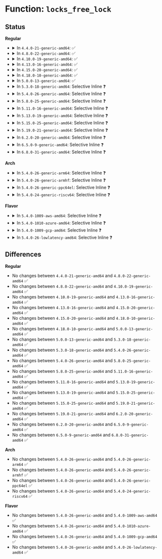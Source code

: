 # Function: <code>locks_free_lock</code>

## Status
<b>Regular</b>
<ul>
<li>
<details>
<summary>In <code>4.4.0-21-generic-amd64</code>: ✅</summary>

```c
void locks_free_lock(struct file_lock * fl)
```

```json
{
  "name": "locks_free_lock",
  "collision_type": "Unique Global",
  "inline_type": "No",
  "funcs": [
    {
      "addr": 18446744071581333536,
      "name": "locks_free_lock",
      "external": true,
      "loc": "fs/locks.c:286",
      "file": "fs/locks.c",
      "inline": "seen, unknown",
      "caller_inline": [],
      "caller_func": [
        "fs/locks.c:locks_dispose_list",
        "fs/locks.c:lease_alloc",
        "fs/locks.c:__posix_lock_file",
        "fs/locks.c:__posix_lock_file",
        "fs/locks.c:flock_lock_inode",
        "fs/locks.c:__break_lease",
        "fs/locks.c:fcntl_setlease",
        "fs/locks.c:fcntl_setlease",
        "fs/locks.c:SyS_flock",
        "fs/locks.c:fcntl_setlk"
      ]
    }
  ],
  "symbols": [
    {
      "addr": 18446744071581333536,
      "name": "locks_free_lock",
      "section": ".text",
      "bind": "STB_GLOBAL",
      "size": 81
    }
  ]
}
```
</details>
</li>
<li>
<details>
<summary>In <code>4.8.0-22-generic-amd64</code>: ✅</summary>

```c
void locks_free_lock(struct file_lock * fl)
```

```json
{
  "name": "locks_free_lock",
  "collision_type": "Unique Global",
  "inline_type": "No",
  "funcs": [
    {
      "addr": 18446744071581513888,
      "name": "locks_free_lock",
      "external": true,
      "loc": "fs/locks.c:313",
      "file": "fs/locks.c",
      "inline": "seen, unknown",
      "caller_inline": [],
      "caller_func": [
        "fs/locks.c:fcntl_setlk",
        "fs/locks.c:SyS_flock",
        "fs/locks.c:fcntl_setlease",
        "fs/locks.c:fcntl_setlease",
        "fs/locks.c:__break_lease",
        "fs/locks.c:posix_lock_inode",
        "fs/locks.c:posix_lock_inode",
        "fs/locks.c:flock_lock_inode",
        "fs/locks.c:lease_alloc",
        "fs/locks.c:locks_dispose_list"
      ]
    }
  ],
  "symbols": [
    {
      "addr": 18446744071581513888,
      "name": "locks_free_lock",
      "section": ".text",
      "bind": "STB_GLOBAL",
      "size": 90
    }
  ]
}
```
</details>
</li>
<li>
<details>
<summary>In <code>4.10.0-19-generic-amd64</code>: ✅</summary>

```c
void locks_free_lock(struct file_lock * fl)
```

```json
{
  "name": "locks_free_lock",
  "collision_type": "Unique Global",
  "inline_type": "No",
  "funcs": [
    {
      "addr": 18446744071581599392,
      "name": "locks_free_lock",
      "external": true,
      "loc": "fs/locks.c:323",
      "file": "fs/locks.c",
      "inline": "seen, unknown",
      "caller_inline": [],
      "caller_func": [
        "fs/locks.c:fcntl_setlk",
        "fs/locks.c:SyS_flock",
        "fs/locks.c:fcntl_setlease",
        "fs/locks.c:fcntl_setlease",
        "fs/locks.c:__break_lease",
        "fs/locks.c:posix_lock_inode",
        "fs/locks.c:posix_lock_inode",
        "fs/locks.c:flock_lock_inode",
        "fs/locks.c:lease_alloc",
        "fs/locks.c:locks_dispose_list"
      ]
    }
  ],
  "symbols": [
    {
      "addr": 18446744071581599392,
      "name": "locks_free_lock",
      "section": ".text",
      "bind": "STB_GLOBAL",
      "size": 90
    }
  ]
}
```
</details>
</li>
<li>
<details>
<summary>In <code>4.13.0-16-generic-amd64</code>: ✅</summary>

```c
void locks_free_lock(struct file_lock * fl)
```

```json
{
  "name": "locks_free_lock",
  "collision_type": "Unique Global",
  "inline_type": "No",
  "funcs": [
    {
      "addr": 18446744071581660384,
      "name": "locks_free_lock",
      "external": true,
      "loc": "fs/locks.c:323",
      "file": "fs/locks.c",
      "inline": "seen, unknown",
      "caller_inline": [],
      "caller_func": [
        "fs/locks.c:fcntl_setlk",
        "fs/locks.c:SyS_flock",
        "fs/locks.c:fcntl_setlease",
        "fs/locks.c:fcntl_setlease",
        "fs/locks.c:__break_lease",
        "fs/locks.c:posix_lock_inode",
        "fs/locks.c:posix_lock_inode",
        "fs/locks.c:flock_lock_inode",
        "fs/locks.c:lease_alloc",
        "fs/locks.c:locks_dispose_list"
      ]
    }
  ],
  "symbols": [
    {
      "addr": 18446744071581660384,
      "name": "locks_free_lock",
      "section": ".text",
      "bind": "STB_GLOBAL",
      "size": 90
    }
  ]
}
```
</details>
</li>
<li>
<details>
<summary>In <code>4.15.0-20-generic-amd64</code>: ✅</summary>

```c
void locks_free_lock(struct file_lock * fl)
```

```json
{
  "name": "locks_free_lock",
  "collision_type": "Unique Global",
  "inline_type": "No",
  "funcs": [
    {
      "addr": 18446744071581806432,
      "name": "locks_free_lock",
      "external": true,
      "loc": "fs/locks.c:340",
      "file": "fs/locks.c",
      "inline": "seen, unknown",
      "caller_inline": [],
      "caller_func": [
        "fs/locks.c:fcntl_setlk",
        "fs/locks.c:fcntl_getlk",
        "fs/locks.c:SyS_flock",
        "fs/locks.c:fcntl_setlease",
        "fs/locks.c:fcntl_setlease",
        "fs/locks.c:__break_lease",
        "fs/locks.c:posix_lock_inode",
        "fs/locks.c:posix_lock_inode",
        "fs/locks.c:flock_lock_inode",
        "fs/locks.c:lease_alloc",
        "fs/locks.c:locks_dispose_list"
      ]
    }
  ],
  "symbols": [
    {
      "addr": 18446744071581806432,
      "name": "locks_free_lock",
      "section": ".text",
      "bind": "STB_GLOBAL",
      "size": 90
    }
  ]
}
```
</details>
</li>
<li>
<details>
<summary>In <code>4.18.0-10-generic-amd64</code>: ✅</summary>

```c
void locks_free_lock(struct file_lock * fl)
```

```json
{
  "name": "locks_free_lock",
  "collision_type": "Unique Global",
  "inline_type": "No",
  "funcs": [
    {
      "addr": 18446744071581980752,
      "name": "locks_free_lock",
      "external": true,
      "loc": "fs/locks.c:340",
      "file": "fs/locks.c",
      "inline": "seen, unknown",
      "caller_inline": [],
      "caller_func": [
        "fs/locks.c:fcntl_setlk",
        "fs/locks.c:fcntl_getlk",
        "fs/locks.c:__ia32_sys_flock",
        "fs/locks.c:__ia32_sys_flock",
        "fs/locks.c:__x64_sys_flock",
        "fs/locks.c:__x64_sys_flock",
        "fs/locks.c:fcntl_setlease",
        "fs/locks.c:fcntl_setlease",
        "fs/locks.c:__break_lease",
        "fs/locks.c:posix_lock_inode",
        "fs/locks.c:posix_lock_inode",
        "fs/locks.c:flock_lock_inode",
        "fs/locks.c:lease_alloc",
        "fs/locks.c:locks_dispose_list"
      ]
    }
  ],
  "symbols": [
    {
      "addr": 18446744071581980752,
      "name": "locks_free_lock",
      "section": ".text",
      "bind": "STB_GLOBAL",
      "size": 90
    }
  ]
}
```
</details>
</li>
<li>
<details>
<summary>In <code>5.0.0-13-generic-amd64</code>: ✅</summary>

```c
void locks_free_lock(struct file_lock * fl)
```

```json
{
  "name": "locks_free_lock",
  "collision_type": "Unique Global",
  "inline_type": "No",
  "funcs": [
    {
      "addr": 18446744071582068960,
      "name": "locks_free_lock",
      "external": true,
      "loc": "fs/locks.c:372",
      "file": "fs/locks.c",
      "inline": "seen, unknown",
      "caller_inline": [],
      "caller_func": [
        "fs/locks.c:fcntl_setlk",
        "fs/locks.c:fcntl_getlk",
        "fs/locks.c:__ia32_sys_flock",
        "fs/locks.c:__x64_sys_flock",
        "fs/locks.c:fcntl_setlease",
        "fs/locks.c:fcntl_setlease",
        "fs/locks.c:__break_lease",
        "fs/locks.c:posix_lock_inode",
        "fs/locks.c:posix_lock_inode",
        "fs/locks.c:flock_lock_inode",
        "fs/locks.c:lease_alloc",
        "fs/locks.c:locks_dispose_list"
      ]
    }
  ],
  "symbols": [
    {
      "addr": 18446744071582068960,
      "name": "locks_free_lock",
      "section": ".text",
      "bind": "STB_GLOBAL",
      "size": 105
    }
  ]
}
```
</details>
</li>
<li>
<details>
<summary>In <code>5.3.0-18-generic-amd64</code>: Selective Inline ❓</summary>

```c
void locks_free_lock(struct file_lock * fl)
```

```json
{
  "name": "locks_free_lock",
  "collision_type": "Unique Global",
  "inline_type": "Selective",
  "funcs": [
    {
      "addr": 18446744071582246392,
      "name": "locks_free_lock",
      "external": true,
      "loc": "fs/locks.c:379",
      "file": "fs/locks.c",
      "inline": "not declared, inlined",
      "caller_inline": [
        "fs/locks.c:fcntl_setlk",
        "fs/locks.c:fcntl_getlk",
        "fs/locks.c:__ia32_sys_flock",
        "fs/locks.c:__x64_sys_flock",
        "fs/locks.c:fcntl_setlease",
        "fs/locks.c:fcntl_setlease",
        "fs/locks.c:__break_lease",
        "fs/locks.c:posix_lock_inode",
        "fs/locks.c:posix_lock_inode",
        "fs/locks.c:flock_lock_inode",
        "fs/locks.c:lease_alloc",
        "fs/locks.c:locks_dispose_list"
      ],
      "caller_func": []
    }
  ],
  "symbols": [
    {
      "addr": 18446744071582230928,
      "name": "locks_free_lock",
      "section": ".text",
      "bind": "STB_GLOBAL",
      "size": 38
    }
  ]
}
```
</details>
</li>
<li>
<details>
<summary>In <code>5.4.0-26-generic-amd64</code>: Selective Inline ❓</summary>

```c
void locks_free_lock(struct file_lock * fl)
```

```json
{
  "name": "locks_free_lock",
  "collision_type": "Unique Global",
  "inline_type": "Selective",
  "funcs": [
    {
      "addr": 18446744071582346216,
      "name": "locks_free_lock",
      "external": true,
      "loc": "fs/locks.c:380",
      "file": "fs/locks.c",
      "inline": "not declared, inlined",
      "caller_inline": [
        "fs/locks.c:fcntl_setlk",
        "fs/locks.c:fcntl_getlk",
        "fs/locks.c:__ia32_sys_flock",
        "fs/locks.c:__x64_sys_flock",
        "fs/locks.c:fcntl_setlease",
        "fs/locks.c:fcntl_setlease",
        "fs/locks.c:__break_lease",
        "fs/locks.c:posix_lock_inode",
        "fs/locks.c:posix_lock_inode",
        "fs/locks.c:flock_lock_inode",
        "fs/locks.c:lease_alloc",
        "fs/locks.c:locks_dispose_list"
      ],
      "caller_func": []
    }
  ],
  "symbols": [
    {
      "addr": 18446744071582330560,
      "name": "locks_free_lock",
      "section": ".text",
      "bind": "STB_GLOBAL",
      "size": 38
    }
  ]
}
```
</details>
</li>
<li>
<details>
<summary>In <code>5.8.0-25-generic-amd64</code>: Selective Inline ❓</summary>

```c
void locks_free_lock(struct file_lock * fl)
```

```json
{
  "name": "locks_free_lock",
  "collision_type": "Unique Global",
  "inline_type": "Selective",
  "funcs": [
    {
      "addr": 18446744071582638300,
      "name": "locks_free_lock",
      "external": true,
      "loc": "fs/locks.c:380",
      "file": "fs/locks.c",
      "inline": "not declared, inlined",
      "caller_inline": [
        "fs/locks.c:locks_remove_file",
        "fs/locks.c:fcntl_setlk",
        "fs/locks.c:fcntl_getlk",
        "fs/locks.c:__ia32_sys_flock",
        "fs/locks.c:__x64_sys_flock",
        "fs/locks.c:fcntl_setlease",
        "fs/locks.c:fcntl_setlease",
        "fs/locks.c:generic_delete_lease",
        "fs/locks.c:generic_add_lease",
        "fs/locks.c:fcntl_getlease",
        "fs/locks.c:__break_lease",
        "fs/locks.c:__break_lease",
        "fs/locks.c:__break_lease",
        "fs/locks.c:posix_lock_inode",
        "fs/locks.c:posix_lock_inode",
        "fs/locks.c:posix_lock_inode",
        "fs/locks.c:flock_lock_inode",
        "fs/locks.c:flock_lock_inode",
        "fs/locks.c:lease_alloc"
      ],
      "caller_func": []
    }
  ],
  "symbols": [
    {
      "addr": 18446744071582619264,
      "name": "locks_free_lock",
      "section": ".text",
      "bind": "STB_GLOBAL",
      "size": 40
    }
  ]
}
```
</details>
</li>
<li>
<details>
<summary>In <code>5.11.0-16-generic-amd64</code>: Selective Inline ❓</summary>

```c
void locks_free_lock(struct file_lock * fl)
```

```json
{
  "name": "locks_free_lock",
  "collision_type": "Unique Global",
  "inline_type": "Selective",
  "funcs": [
    {
      "addr": 18446744071582710380,
      "name": "locks_free_lock",
      "external": true,
      "loc": "fs/locks.c:380",
      "file": "fs/locks.c",
      "inline": "not declared, inlined",
      "caller_inline": [
        "fs/locks.c:locks_remove_file",
        "fs/locks.c:fcntl_setlk",
        "fs/locks.c:fcntl_getlk",
        "fs/locks.c:__ia32_sys_flock",
        "fs/locks.c:__x64_sys_flock",
        "fs/locks.c:fcntl_setlease",
        "fs/locks.c:fcntl_setlease",
        "fs/locks.c:generic_delete_lease",
        "fs/locks.c:generic_add_lease",
        "fs/locks.c:fcntl_getlease",
        "fs/locks.c:__break_lease",
        "fs/locks.c:__break_lease",
        "fs/locks.c:__break_lease",
        "fs/locks.c:posix_lock_inode",
        "fs/locks.c:posix_lock_inode",
        "fs/locks.c:posix_lock_inode",
        "fs/locks.c:flock_lock_inode",
        "fs/locks.c:flock_lock_inode",
        "fs/locks.c:lease_alloc"
      ],
      "caller_func": []
    }
  ],
  "symbols": [
    {
      "addr": 18446744071582691680,
      "name": "locks_free_lock",
      "section": ".text",
      "bind": "STB_GLOBAL",
      "size": 40
    }
  ]
}
```
</details>
</li>
<li>
<details>
<summary>In <code>5.13.0-19-generic-amd64</code>: Selective Inline ❓</summary>

```c
void locks_free_lock(struct file_lock * fl)
```

```json
{
  "name": "locks_free_lock",
  "collision_type": "Unique Global",
  "inline_type": "Selective",
  "funcs": [
    {
      "addr": 18446744071582739708,
      "name": "locks_free_lock",
      "external": true,
      "loc": "fs/locks.c:380",
      "file": "fs/locks.c",
      "inline": "not declared, inlined",
      "caller_inline": [
        "fs/locks.c:locks_remove_file",
        "fs/locks.c:fcntl_setlk",
        "fs/locks.c:fcntl_getlk",
        "fs/locks.c:__ia32_sys_flock",
        "fs/locks.c:__x64_sys_flock",
        "fs/locks.c:fcntl_setlease",
        "fs/locks.c:fcntl_setlease",
        "fs/locks.c:generic_setlease",
        "fs/locks.c:generic_add_lease",
        "fs/locks.c:fcntl_getlease",
        "fs/locks.c:__break_lease",
        "fs/locks.c:__break_lease",
        "fs/locks.c:__break_lease",
        "fs/locks.c:posix_lock_inode",
        "fs/locks.c:posix_lock_inode",
        "fs/locks.c:posix_lock_inode",
        "fs/locks.c:flock_lock_inode",
        "fs/locks.c:flock_lock_inode",
        "fs/locks.c:lease_alloc"
      ],
      "caller_func": []
    }
  ],
  "symbols": [
    {
      "addr": 18446744071582721584,
      "name": "locks_free_lock",
      "section": ".text",
      "bind": "STB_GLOBAL",
      "size": 40
    }
  ]
}
```
</details>
</li>
<li>
<details>
<summary>In <code>5.15.0-25-generic-amd64</code>: Selective Inline ❓</summary>

```c
void locks_free_lock(struct file_lock * fl)
```

```json
{
  "name": "locks_free_lock",
  "collision_type": "Unique Global",
  "inline_type": "Selective",
  "funcs": [
    {
      "addr": 18446744071583066620,
      "name": "locks_free_lock",
      "external": true,
      "loc": "fs/locks.c:380",
      "file": "fs/locks.c",
      "inline": "not declared, inlined",
      "caller_inline": [
        "fs/locks.c:locks_remove_file",
        "fs/locks.c:fcntl_setlk",
        "fs/locks.c:fcntl_getlk",
        "fs/locks.c:__ia32_sys_flock",
        "fs/locks.c:__x64_sys_flock",
        "fs/locks.c:fcntl_setlease",
        "fs/locks.c:fcntl_setlease",
        "fs/locks.c:generic_setlease",
        "fs/locks.c:generic_add_lease",
        "fs/locks.c:fcntl_getlease",
        "fs/locks.c:__break_lease",
        "fs/locks.c:__break_lease",
        "fs/locks.c:__break_lease",
        "fs/locks.c:posix_lock_inode",
        "fs/locks.c:posix_lock_inode",
        "fs/locks.c:posix_lock_inode",
        "fs/locks.c:flock_lock_inode",
        "fs/locks.c:flock_lock_inode",
        "fs/locks.c:lease_alloc"
      ],
      "caller_func": []
    }
  ],
  "symbols": [
    {
      "addr": 18446744071583048944,
      "name": "locks_free_lock",
      "section": ".text",
      "bind": "STB_GLOBAL",
      "size": 40
    }
  ]
}
```
</details>
</li>
<li>
<details>
<summary>In <code>5.19.0-21-generic-amd64</code>: Selective Inline ❓</summary>

```c
void locks_free_lock(struct file_lock * fl)
```

```json
{
  "name": "locks_free_lock",
  "collision_type": "Unique Global",
  "inline_type": "Selective",
  "funcs": [
    {
      "addr": 18446744071583544645,
      "name": "locks_free_lock",
      "external": true,
      "loc": "fs/locks.c:332",
      "file": "fs/locks.c",
      "inline": "not declared, inlined",
      "caller_inline": [
        "fs/locks.c:locks_remove_file",
        "fs/locks.c:fcntl_setlk",
        "fs/locks.c:fcntl_getlk",
        "fs/locks.c:__do_sys_flock",
        "fs/locks.c:fcntl_setlease",
        "fs/locks.c:fcntl_setlease",
        "fs/locks.c:fcntl_setlease",
        "fs/locks.c:generic_setlease",
        "fs/locks.c:generic_add_lease",
        "fs/locks.c:fcntl_getlease",
        "fs/locks.c:__break_lease",
        "fs/locks.c:__break_lease",
        "fs/locks.c:__break_lease",
        "fs/locks.c:posix_lock_inode",
        "fs/locks.c:posix_lock_inode",
        "fs/locks.c:posix_lock_inode",
        "fs/locks.c:flock_lock_inode",
        "fs/locks.c:flock_lock_inode"
      ],
      "caller_func": []
    }
  ],
  "symbols": [
    {
      "addr": 18446744071583526544,
      "name": "locks_free_lock",
      "section": ".text",
      "bind": "STB_GLOBAL",
      "size": 47
    }
  ]
}
```
</details>
</li>
<li>
<details>
<summary>In <code>6.2.0-20-generic-amd64</code>: Selective Inline ❓</summary>

```c
void locks_free_lock(struct file_lock * fl)
```

```json
{
  "name": "locks_free_lock",
  "collision_type": "Unique Global",
  "inline_type": "Selective",
  "funcs": [
    {
      "addr": 18446744071584145621,
      "name": "locks_free_lock",
      "external": true,
      "loc": "fs/locks.c:332",
      "file": "fs/locks.c",
      "inline": "not declared, inlined",
      "caller_inline": [
        "fs/locks.c:locks_remove_file",
        "fs/locks.c:fcntl_setlk",
        "fs/locks.c:fcntl_getlk",
        "fs/locks.c:fcntl_setlease",
        "fs/locks.c:fcntl_setlease",
        "fs/locks.c:fcntl_setlease",
        "fs/locks.c:generic_setlease",
        "fs/locks.c:generic_add_lease",
        "fs/locks.c:fcntl_getlease",
        "fs/locks.c:__break_lease",
        "fs/locks.c:__break_lease",
        "fs/locks.c:__break_lease",
        "fs/locks.c:posix_lock_inode",
        "fs/locks.c:posix_lock_inode",
        "fs/locks.c:posix_lock_inode",
        "fs/locks.c:flock_lock_inode",
        "fs/locks.c:flock_lock_inode"
      ],
      "caller_func": []
    }
  ],
  "symbols": [
    {
      "addr": 18446744071584126688,
      "name": "locks_free_lock",
      "section": ".text",
      "bind": "STB_GLOBAL",
      "size": 47
    }
  ]
}
```
</details>
</li>
<li>
<details>
<summary>In <code>6.5.0-9-generic-amd64</code>: Selective Inline ❓</summary>

```c
void locks_free_lock(struct file_lock * fl)
```

```json
{
  "name": "locks_free_lock",
  "collision_type": "Unique Global",
  "inline_type": "Selective",
  "funcs": [
    {
      "addr": 18446744071584372904,
      "name": "locks_free_lock",
      "external": true,
      "loc": "fs/locks.c:333",
      "file": "fs/locks.c",
      "inline": "not declared, inlined",
      "caller_inline": [
        "fs/locks.c:locks_remove_file",
        "fs/locks.c:fcntl_setlk",
        "fs/locks.c:fcntl_getlk",
        "fs/locks.c:fcntl_setlease",
        "fs/locks.c:fcntl_setlease",
        "fs/locks.c:fcntl_setlease",
        "fs/locks.c:generic_setlease",
        "fs/locks.c:generic_add_lease",
        "fs/locks.c:fcntl_getlease",
        "fs/locks.c:__break_lease",
        "fs/locks.c:__break_lease",
        "fs/locks.c:__break_lease",
        "fs/locks.c:posix_lock_inode",
        "fs/locks.c:posix_lock_inode",
        "fs/locks.c:posix_lock_inode",
        "fs/locks.c:flock_lock_inode",
        "fs/locks.c:flock_lock_inode"
      ],
      "caller_func": []
    }
  ],
  "symbols": [
    {
      "addr": 18446744071584353440,
      "name": "locks_free_lock",
      "section": ".text",
      "bind": "STB_GLOBAL",
      "size": 47
    }
  ]
}
```
</details>
</li>
<li>
<details>
<summary>In <code>6.8.0-31-generic-amd64</code>: Selective Inline ❓</summary>

```c
void locks_free_lock(struct file_lock * fl)
```

```json
{
  "name": "locks_free_lock",
  "collision_type": "Unique Global",
  "inline_type": "Selective",
  "funcs": [
    {
      "addr": 18446744071584591368,
      "name": "locks_free_lock",
      "external": true,
      "loc": "fs/locks.c:332",
      "file": "fs/locks.c",
      "inline": "not declared, inlined",
      "caller_inline": [
        "fs/locks.c:locks_remove_file",
        "fs/locks.c:fcntl_setlk",
        "fs/locks.c:fcntl_getlk",
        "fs/locks.c:fcntl_setlease",
        "fs/locks.c:fcntl_setlease",
        "fs/locks.c:fcntl_setlease",
        "fs/locks.c:generic_setlease",
        "fs/locks.c:generic_add_lease",
        "fs/locks.c:fcntl_getlease",
        "fs/locks.c:__break_lease",
        "fs/locks.c:__break_lease",
        "fs/locks.c:__break_lease",
        "fs/locks.c:posix_lock_inode",
        "fs/locks.c:posix_lock_inode",
        "fs/locks.c:posix_lock_inode",
        "fs/locks.c:flock_lock_inode",
        "fs/locks.c:flock_lock_inode"
      ],
      "caller_func": []
    }
  ],
  "symbols": [
    {
      "addr": 18446744071584571776,
      "name": "locks_free_lock",
      "section": ".text",
      "bind": "STB_GLOBAL",
      "size": 47
    }
  ]
}
```
</details>
</li>
</ul>
<b>Arch</b>
<ul>
<li>
<details>
<summary>In <code>5.4.0-26-generic-arm64</code>: Selective Inline ❓</summary>

```c
void locks_free_lock(struct file_lock * fl)
```

```json
{
  "name": "locks_free_lock",
  "collision_type": "Unique Global",
  "inline_type": "Selective",
  "funcs": [
    {
      "addr": 18446603336493930236,
      "name": "locks_free_lock",
      "external": true,
      "loc": "fs/locks.c:380",
      "file": "fs/locks.c",
      "inline": "not declared, inlined",
      "caller_inline": [
        "fs/locks.c:fcntl_setlk",
        "fs/locks.c:fcntl_getlk",
        "fs/locks.c:__arm64_sys_flock",
        "fs/locks.c:fcntl_setlease",
        "fs/locks.c:fcntl_setlease",
        "fs/locks.c:__break_lease",
        "fs/locks.c:posix_lock_inode",
        "fs/locks.c:posix_lock_inode",
        "fs/locks.c:flock_lock_inode",
        "fs/locks.c:lease_alloc",
        "fs/locks.c:locks_dispose_list"
      ],
      "caller_func": []
    }
  ],
  "symbols": [
    {
      "addr": 18446603336493910328,
      "name": "locks_free_lock",
      "section": ".text",
      "bind": "STB_GLOBAL",
      "size": 60
    }
  ]
}
```
</details>
</li>
<li>
<details>
<summary>In <code>5.4.0-26-generic-armhf</code>: Selective Inline ❓</summary>

```c
void locks_free_lock(struct file_lock * fl)
```

```json
{
  "name": "locks_free_lock",
  "collision_type": "Unique Global",
  "inline_type": "Selective",
  "funcs": [
    {
      "addr": 3227409084,
      "name": "locks_free_lock",
      "external": true,
      "loc": "fs/locks.c:380",
      "file": "fs/locks.c",
      "inline": "not declared, inlined",
      "caller_inline": [
        "fs/locks.c:fcntl_setlk64",
        "fs/locks.c:fcntl_getlk64",
        "fs/locks.c:fcntl_setlk",
        "fs/locks.c:fcntl_getlk",
        "fs/locks.c:__se_sys_flock",
        "fs/locks.c:fcntl_setlease",
        "fs/locks.c:fcntl_setlease",
        "fs/locks.c:__break_lease",
        "fs/locks.c:posix_lock_inode",
        "fs/locks.c:posix_lock_inode",
        "fs/locks.c:flock_lock_inode",
        "fs/locks.c:lease_alloc",
        "fs/locks.c:locks_dispose_list"
      ],
      "caller_func": []
    }
  ],
  "symbols": [
    {
      "addr": 3227391028,
      "name": "locks_free_lock",
      "section": ".text",
      "bind": "STB_GLOBAL",
      "size": 52
    }
  ]
}
```
</details>
</li>
<li>
<details>
<summary>In <code>5.4.0-26-generic-ppc64el</code>: Selective Inline ❓</summary>

```c
void locks_free_lock(struct file_lock * fl)
```

```json
{
  "name": "locks_free_lock",
  "collision_type": "Unique Global",
  "inline_type": "Selective",
  "funcs": [
    {
      "addr": 13835058055287575076,
      "name": "locks_free_lock",
      "external": true,
      "loc": "fs/locks.c:380",
      "file": "fs/locks.c",
      "inline": "not declared, inlined",
      "caller_inline": [
        "fs/locks.c:fcntl_setlk",
        "fs/locks.c:fcntl_getlk",
        "fs/locks.c:__se_sys_flock",
        "fs/locks.c:fcntl_setlease",
        "fs/locks.c:fcntl_setlease",
        "fs/locks.c:__break_lease",
        "fs/locks.c:posix_lock_inode",
        "fs/locks.c:posix_lock_inode",
        "fs/locks.c:flock_lock_inode",
        "fs/locks.c:lease_alloc",
        "fs/locks.c:locks_dispose_list"
      ],
      "caller_func": []
    }
  ],
  "symbols": [
    {
      "addr": 13835058055287551696,
      "name": "locks_free_lock",
      "section": ".text",
      "bind": "STB_GLOBAL",
      "size": 72
    }
  ]
}
```
</details>
</li>
<li>
<details>
<summary>In <code>5.4.0-24-generic-riscv64</code>: Selective Inline ❓</summary>

```c
void locks_free_lock(struct file_lock * fl)
```

```json
{
  "name": "locks_free_lock",
  "collision_type": "Unique Global",
  "inline_type": "Selective",
  "funcs": [
    {
      "addr": 18446743936273481398,
      "name": "locks_free_lock",
      "external": true,
      "loc": "fs/locks.c:380",
      "file": "fs/locks.c",
      "inline": "not declared, inlined",
      "caller_inline": [
        "fs/locks.c:fcntl_setlk",
        "fs/locks.c:fcntl_getlk",
        "fs/locks.c:__se_sys_flock",
        "fs/locks.c:fcntl_setlease",
        "fs/locks.c:fcntl_setlease",
        "fs/locks.c:__break_lease",
        "fs/locks.c:posix_lock_inode",
        "fs/locks.c:posix_lock_inode",
        "fs/locks.c:flock_lock_inode",
        "fs/locks.c:lease_alloc",
        "fs/locks.c:locks_dispose_list"
      ],
      "caller_func": []
    }
  ],
  "symbols": [
    {
      "addr": 18446743936273466932,
      "name": "locks_free_lock",
      "section": ".text",
      "bind": "STB_GLOBAL",
      "size": 60
    }
  ]
}
```
</details>
</li>
</ul>
<b>Flavor</b>
<ul>
<li>
<details>
<summary>In <code>5.4.0-1009-aws-amd64</code>: Selective Inline ❓</summary>

```c
void locks_free_lock(struct file_lock * fl)
```

```json
{
  "name": "locks_free_lock",
  "collision_type": "Unique Global",
  "inline_type": "Selective",
  "funcs": [
    {
      "addr": 18446744071582314952,
      "name": "locks_free_lock",
      "external": true,
      "loc": "fs/locks.c:380",
      "file": "fs/locks.c",
      "inline": "not declared, inlined",
      "caller_inline": [
        "fs/locks.c:fcntl_setlk",
        "fs/locks.c:fcntl_getlk",
        "fs/locks.c:__ia32_sys_flock",
        "fs/locks.c:__x64_sys_flock",
        "fs/locks.c:fcntl_setlease",
        "fs/locks.c:fcntl_setlease",
        "fs/locks.c:__break_lease",
        "fs/locks.c:posix_lock_inode",
        "fs/locks.c:posix_lock_inode",
        "fs/locks.c:flock_lock_inode",
        "fs/locks.c:lease_alloc",
        "fs/locks.c:locks_dispose_list"
      ],
      "caller_func": []
    }
  ],
  "symbols": [
    {
      "addr": 18446744071582299296,
      "name": "locks_free_lock",
      "section": ".text",
      "bind": "STB_GLOBAL",
      "size": 38
    }
  ]
}
```
</details>
</li>
<li>
<details>
<summary>In <code>5.4.0-1010-azure-amd64</code>: Selective Inline ❓</summary>

```c
void locks_free_lock(struct file_lock * fl)
```

```json
{
  "name": "locks_free_lock",
  "collision_type": "Unique Global",
  "inline_type": "Selective",
  "funcs": [
    {
      "addr": 18446744071582252712,
      "name": "locks_free_lock",
      "external": true,
      "loc": "fs/locks.c:380",
      "file": "fs/locks.c",
      "inline": "not declared, inlined",
      "caller_inline": [
        "fs/locks.c:fcntl_setlk",
        "fs/locks.c:fcntl_getlk",
        "fs/locks.c:__ia32_sys_flock",
        "fs/locks.c:__x64_sys_flock",
        "fs/locks.c:fcntl_setlease",
        "fs/locks.c:fcntl_setlease",
        "fs/locks.c:__break_lease",
        "fs/locks.c:posix_lock_inode",
        "fs/locks.c:posix_lock_inode",
        "fs/locks.c:flock_lock_inode",
        "fs/locks.c:lease_alloc",
        "fs/locks.c:locks_dispose_list"
      ],
      "caller_func": []
    }
  ],
  "symbols": [
    {
      "addr": 18446744071582237056,
      "name": "locks_free_lock",
      "section": ".text",
      "bind": "STB_GLOBAL",
      "size": 38
    }
  ]
}
```
</details>
</li>
<li>
<details>
<summary>In <code>5.4.0-1009-gcp-amd64</code>: Selective Inline ❓</summary>

```c
void locks_free_lock(struct file_lock * fl)
```

```json
{
  "name": "locks_free_lock",
  "collision_type": "Unique Global",
  "inline_type": "Selective",
  "funcs": [
    {
      "addr": 18446744071582305432,
      "name": "locks_free_lock",
      "external": true,
      "loc": "fs/locks.c:380",
      "file": "fs/locks.c",
      "inline": "not declared, inlined",
      "caller_inline": [
        "fs/locks.c:fcntl_setlk",
        "fs/locks.c:fcntl_getlk",
        "fs/locks.c:__ia32_sys_flock",
        "fs/locks.c:__x64_sys_flock",
        "fs/locks.c:fcntl_setlease",
        "fs/locks.c:fcntl_setlease",
        "fs/locks.c:__break_lease",
        "fs/locks.c:posix_lock_inode",
        "fs/locks.c:posix_lock_inode",
        "fs/locks.c:flock_lock_inode",
        "fs/locks.c:lease_alloc",
        "fs/locks.c:locks_dispose_list"
      ],
      "caller_func": []
    }
  ],
  "symbols": [
    {
      "addr": 18446744071582289776,
      "name": "locks_free_lock",
      "section": ".text",
      "bind": "STB_GLOBAL",
      "size": 38
    }
  ]
}
```
</details>
</li>
<li>
<details>
<summary>In <code>5.4.0-26-lowlatency-amd64</code>: Selective Inline ❓</summary>

```c
void locks_free_lock(struct file_lock * fl)
```

```json
{
  "name": "locks_free_lock",
  "collision_type": "Unique Global",
  "inline_type": "Selective",
  "funcs": [
    {
      "addr": 18446744071582384598,
      "name": "locks_free_lock",
      "external": true,
      "loc": "fs/locks.c:380",
      "file": "fs/locks.c",
      "inline": "not declared, inlined",
      "caller_inline": [
        "fs/locks.c:fcntl_setlk",
        "fs/locks.c:fcntl_getlk",
        "fs/locks.c:__ia32_sys_flock",
        "fs/locks.c:__x64_sys_flock",
        "fs/locks.c:fcntl_setlease",
        "fs/locks.c:fcntl_setlease",
        "fs/locks.c:__break_lease",
        "fs/locks.c:posix_lock_inode",
        "fs/locks.c:posix_lock_inode",
        "fs/locks.c:flock_lock_inode",
        "fs/locks.c:lease_alloc",
        "fs/locks.c:locks_dispose_list"
      ],
      "caller_func": []
    }
  ],
  "symbols": [
    {
      "addr": 18446744071582368672,
      "name": "locks_free_lock",
      "section": ".text",
      "bind": "STB_GLOBAL",
      "size": 38
    }
  ]
}
```
</details>
</li>
</ul>

## Differences
<b>Regular</b>
<ul>
<li>
No changes between <code>4.4.0-21-generic-amd64</code> and <code>4.8.0-22-generic-amd64</code> ✅
</li>
<li>
No changes between <code>4.8.0-22-generic-amd64</code> and <code>4.10.0-19-generic-amd64</code> ✅
</li>
<li>
No changes between <code>4.10.0-19-generic-amd64</code> and <code>4.13.0-16-generic-amd64</code> ✅
</li>
<li>
No changes between <code>4.13.0-16-generic-amd64</code> and <code>4.15.0-20-generic-amd64</code> ✅
</li>
<li>
No changes between <code>4.15.0-20-generic-amd64</code> and <code>4.18.0-10-generic-amd64</code> ✅
</li>
<li>
No changes between <code>4.18.0-10-generic-amd64</code> and <code>5.0.0-13-generic-amd64</code> ✅
</li>
<li>
No changes between <code>5.0.0-13-generic-amd64</code> and <code>5.3.0-18-generic-amd64</code> ✅
</li>
<li>
No changes between <code>5.3.0-18-generic-amd64</code> and <code>5.4.0-26-generic-amd64</code> ✅
</li>
<li>
No changes between <code>5.4.0-26-generic-amd64</code> and <code>5.8.0-25-generic-amd64</code> ✅
</li>
<li>
No changes between <code>5.8.0-25-generic-amd64</code> and <code>5.11.0-16-generic-amd64</code> ✅
</li>
<li>
No changes between <code>5.11.0-16-generic-amd64</code> and <code>5.13.0-19-generic-amd64</code> ✅
</li>
<li>
No changes between <code>5.13.0-19-generic-amd64</code> and <code>5.15.0-25-generic-amd64</code> ✅
</li>
<li>
No changes between <code>5.15.0-25-generic-amd64</code> and <code>5.19.0-21-generic-amd64</code> ✅
</li>
<li>
No changes between <code>5.19.0-21-generic-amd64</code> and <code>6.2.0-20-generic-amd64</code> ✅
</li>
<li>
No changes between <code>6.2.0-20-generic-amd64</code> and <code>6.5.0-9-generic-amd64</code> ✅
</li>
<li>
No changes between <code>6.5.0-9-generic-amd64</code> and <code>6.8.0-31-generic-amd64</code> ✅
</li>
</ul>
<b>Arch</b>
<ul>
<li>
No changes between <code>5.4.0-26-generic-amd64</code> and <code>5.4.0-26-generic-arm64</code> ✅
</li>
<li>
No changes between <code>5.4.0-26-generic-amd64</code> and <code>5.4.0-26-generic-armhf</code> ✅
</li>
<li>
No changes between <code>5.4.0-26-generic-amd64</code> and <code>5.4.0-26-generic-ppc64el</code> ✅
</li>
<li>
No changes between <code>5.4.0-26-generic-amd64</code> and <code>5.4.0-24-generic-riscv64</code> ✅
</li>
</ul>
<b>Flavor</b>
<ul>
<li>
No changes between <code>5.4.0-26-generic-amd64</code> and <code>5.4.0-1009-aws-amd64</code> ✅
</li>
<li>
No changes between <code>5.4.0-26-generic-amd64</code> and <code>5.4.0-1010-azure-amd64</code> ✅
</li>
<li>
No changes between <code>5.4.0-26-generic-amd64</code> and <code>5.4.0-1009-gcp-amd64</code> ✅
</li>
<li>
No changes between <code>5.4.0-26-generic-amd64</code> and <code>5.4.0-26-lowlatency-amd64</code> ✅
</li>
</ul>
